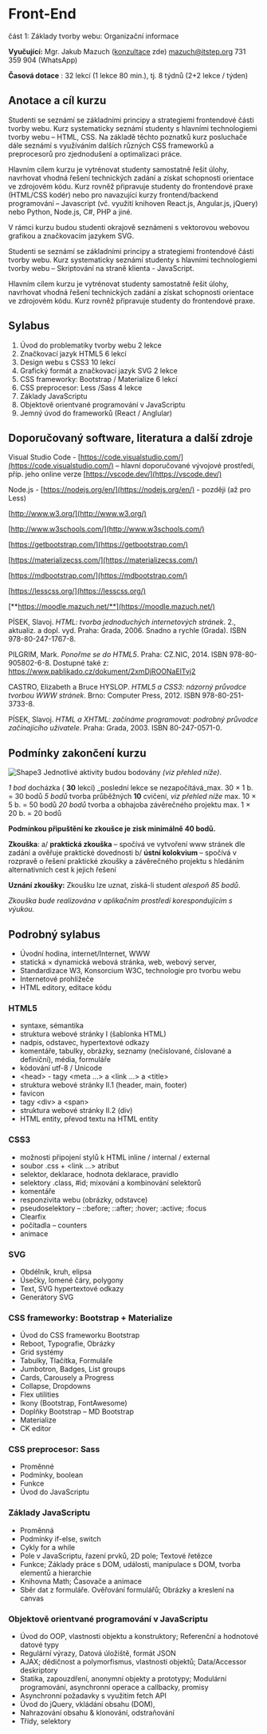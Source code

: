 # Front-End
část 1: Základy tvorby webu:
Organizační informace

**Vyučující:** Mgr. Jakub Mazuch ([konzultace](https://calendar.google.com/calendar/appointments/schedules/AcZssZ3-1yKH3iN-C1yZuBLjLPKgSl0VU4r9368NIE6ZLA7Y_vOwbO_HUKJCzf6G6fwmzlm4RjnTyjWJ) zde)
mazuch@itstep.org 731 359 904 (WhatsApp)

**Časová dotace** : 32 lekcí (1 lekce 80 min.), tj. 8 týdnů (2+2 lekce / týden)

## Anotace a cíl kurzu

Studenti se seznámí se základními principy a strategiemi frontendové části tvorby webu. Kurz systematicky seznámí studenty s hlavními technologiemi tvorby webu – HTML, CSS. Na základě těchto poznatků kurz posluchače dále seznámí s využíváním dalších různých CSS frameworků a preprocesorů pro zjednodušení a optimalizaci práce.

Hlavním cílem kurzu je vytrénovat studenty samostatně řešit úlohy, navrhovat vhodná řešení technických zadání a získat schopnosti orientace ve zdrojovém kódu. Kurz rovněž připravuje studenty do frontendové praxe (HTML/CSS kodér) nebo pro navazující kurzy frontend/backend programování – Javascript (vč. využití knihoven React.js, Angular.js, jQuery) nebo Python, Node.js, C#, PHP a jiné.

V rámci kurzu budou studenti okrajově seznámeni s vektorovou webovou grafikou a značkovacím jazykem SVG.

Studenti se seznámí se základními principy a strategiemi frontendové části tvorby webu. Kurz systematicky seznámí studenty s hlavními technologiemi tvorby webu – Skriptování na straně klienta - JavaScript. 

Hlavním cílem kurzu je vytrénovat studenty samostatně řešit úlohy, navrhovat vhodná řešení technických zadání a získat schopnosti orientace ve zdrojovém kódu. Kurz rovněž připravuje studenty do frontendové praxe.

## Sylabus

1. Úvod do problematiky tvorby webu 2 lekce
2. Značkovací jazyk HTML5 6 lekcí
3. Design webu s CSS3 10 lekcí
4. Grafický formát a značkovací jazyk SVG 2 lekce
5. CSS frameworky: Bootstrap / Materialize 6 lekcí
6. CSS preprocesor: Less /Sass 4 lekce
7. Základy JavaScriptu
8. Objektově orientvané programování v JavaScriptu
9. Jemný úvod do frameworků (React / Anglular)

## Doporučovaný software, literatura a další zdroje

Visual Studio Code - [https://code.visualstudio.com/](https://code.visualstudio.com/) – hlavní doporučované vývojové prostředí, příp. jeho online verze [https://vscode.dev/](https://vscode.dev/)

Node.js - [https://nodejs.org/en/](https://nodejs.org/en/) - později (až pro Less)

[http://www.w3.org/](http://www.w3.org/)

[http://www.w3schools.com/](http://www.w3schools.com/)

[https://getbootstrap.com/](https://getbootstrap.com/)

[https://materializecss.com/](https://materializecss.com/)

[https://mdbootstrap.com/](https://mdbootstrap.com/)

[https://lesscss.org/](https://lesscss.org/)

[**https://moodle.mazuch.net/**](https://moodle.mazuch.net/)

PÍSEK, Slavoj. _HTML: tvorba jednoduchých internetových stránek_. 2., aktualiz. a dopl. vyd. Praha: Grada, 2006. Snadno a rychle (Grada). ISBN 978-80-247-1767-8.

PILGRIM, Mark. _Ponořme se do HTML5_. Praha: CZ.NIC, 2014. ISBN 978-80-905802-6-8. Dostupné také z: https://www.pablikado.cz/dokument/2xmDjROONaElTvj2

CASTRO, Elizabeth a Bruce HYSLOP. _HTML5 a CSS3: názorný průvodce tvorbou WWW stránek_. Brno: Computer Press, 2012. ISBN 978-80-251-3733-8.

PÍSEK, Slavoj. _HTML a XHTML: začínáme programovat: podrobný průvodce začínajícího uživatele_. Praha: Grada, 2003. ISBN 80-247-0571-0.

## Podmínky zakončení kurzu

![Shape3](RackMultipart20231008-1-aijdsa_html_3d67f6a9fb7c5088.gif) Jednotlivé aktivity budou bodovány _(viz přehled níže)_.

_1 bod_ docházka ( **30** lekcí) _poslední lekce se nezapočítává_max. 30 × 1 b. = 30 bodů
_5 bodů_ tvorba průběžných **10** cvičení, _viz přehled níže_ max. 10 × 5 b. = 50 bodů
_20 bodů_ tvorba a obhajoba závěrečného projektu max. 1 × 20 b. = 20 bodů

**Podmínkou připuštění ke zkoušce je zisk minimálně 40 bodů.**

**Zkouška**: 
a/ **praktická zkouška** – spočívá ve vytvoření www stránek dle zadání a
 ověřuje praktické dovednosti
 b/ **ústní kolokvium** – spočívá v rozpravě o řešení praktické zkoušky
a závěrečného projektu s hledáním alternativních cest k jejich řešení

**Uznání zkoušky:** Zkoušku lze uznat, získá-li student *alespoň 85 bodů*.

_Zkouška bude realizována v aplikačním prostředí korespondujícím s výukou._

## Podrobný sylabus

- Úvodní hodina, internet/Internet, WWW
- statická × dynamická webová stránka, web, webový server,
- Standardizace W3, Konsorcium W3C, technologie pro tvorbu webu
- Internetové prohlížeče
- HTML editory, editace kódu

### HTML5

- syntaxe, sémantika
- struktura webové stránky I (šablonka HTML)
- nadpis, odstavec, hypertextové odkazy
- komentáře, tabulky, obrázky, seznamy (nečíslované, číslované a definiční), média, formuláře
- kódování utf-8 / Unicode
- \<head\> - tagy \<meta …\> a \<link …\> a \<title\>
- struktura webové stránky II.1 (header, main, footer)
- favicon
- tagy \<div\> a \<span\>
- struktura webové stránky II.2 (div)
- HTML entity, převod textu na HTML entity

### CSS3

- možnosti připojení stylů k HTML
 inline / internal / external
- soubor .css + \<link …\> atribut
- selektor, deklarace, hodnota deklarace, pravidlo
- selektory .class, #id; mixování a kombinování selektorů
- komentáře
- responzivita webu (obrázky, odstavce)
- pseudoselektory – ::before; ::after; :hover; :active; :focus
- Clearfix
- počítadla – counters
- animace

### SVG

- Obdélník, kruh, elipsa
- Úsečky, lomené čáry, polygony
- Text, SVG hypertextové odkazy
- Generátory SVG

### CSS frameworky: Bootstrap + Materialize

- Úvod do CSS frameworku Bootstrap
- Reboot, Typografie, Obrázky
- Grid systémy
- Tabulky, Tlačítka, Formuláře
- Jumbotron, Badges, List groups
- Cards, Carousely a Progress
- Collapse, Dropdowns
- Flex utilities
- Ikony (Bootstrap, FontAwesome)
- Doplňky Bootstrap – MD Bootstrap
- Materialize
- CK editor

### CSS preprocesor: Sass

- Proměnné
- Podmínky, boolean
- Funkce
- Úvod do JavaScriptu

### Základy JavaScriptu

- Proměnná
- Podmínky if-else, switch
- Cykly for a while
- Pole v JavaScriptu, řazení prvků, 2D pole; Textové řetězce
- Funkce; Základy práce s DOM, události, manipulace s DOM, tvorba elementů a hierarchie
- Knihovna Math; Časovače a animace
- Sběr dat z formuláře. Ověřování formulářů; Obrázky a kreslení na canvas

### Objektově orientvané programování v JavaScriptu

- Úvod do OOP, vlastnosti objektu a konstruktory; Referenční a hodnotové datové typy
- Regulární výrazy, Datová úložiště, formát JSON
- AJAX; dědičnost a polymorfismus, vlastnosti objektů; Data/Accessor deskriptory
- Statika, zapouzdření, anonymní objekty a prototypy; Modulární programování, asynchronní operace a callbacky, promisy
- Asynchronní požadavky s využitím fetch API
- Úvod do jQuery, vkládání obsahu (DOM), 
- Nahrazování obsahu & klonování, odstraňování
- Třídy, selektory


